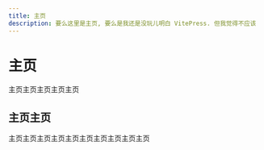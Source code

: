 ```yaml
---
title: 主页
description: 要么这里是主页, 要么是我还是没玩儿明白 VitePress. 但我觉得不应该
---
```


# 主页

主页主页主页主页主页

## 主页主页

主页主页主页主页主页主页主页主页主页主页
